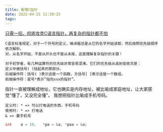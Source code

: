 ```yaml
---
title: 看懵C指针
date: 2022-04-25 11:39:25
tags:
---
```


[只需一招，彻底攻克C语言指针，再复杂的指针都不怕](http://c.biancheng.net/view/vip_2024.html)

```text
C语言标准规定，对于一个符号的定义，编译器总是从它的名字开始读取，然后按照优先级顺序依次解析。
对，从名字开始，不是从开头也不是从末尾，这是理解复杂指针的关键！

对于初学者，有几种运算符的优先级非常容易混淆，它们的优先级从高到低依次是：
定义中被括号( )括起来的那部分。
后缀操作符：括号( )表示这是一个函数，方括号[ ]表示这是一个数组。
前缀操作符：星号*表示“指向xxx的指针”。
```

指针一直被理解成地址，它也确实是内存地址，被比喻成家庭地址，让大家感觉"懂了，又没完全懂"。
我想把指针比喻成手机号码。
```text
定义时: * => 可以打电话的东西，手机号码
使用时: * => 打电话
& => 要手机号
```

```C
int    a = 10,   *pa = &a, *paa = &a;
```
